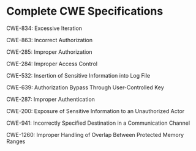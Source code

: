 

# Complete CWE Specifications

CWE-834: Excessive Iteration

CWE-863: Incorrect Authorization

CWE-285: Improper Authorization

CWE-284: Improper Access Control

CWE-532: Insertion of Sensitive Information into Log File

CWE-639: Authorization Bypass Through User-Controlled Key

CWE-287: Improper Authentication

CWE-200: Exposure of Sensitive Information to an Unauthorized Actor

CWE-941: Incorrectly Specified Destination in a Communication Channel

CWE-1260: Improper Handling of Overlap Between Protected Memory Ranges